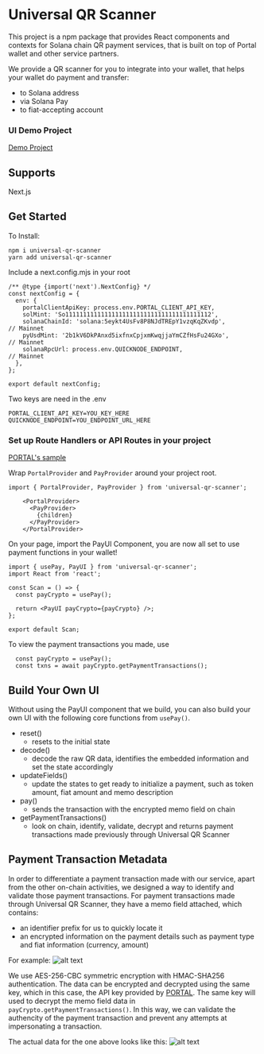 # Universal QR Scanner

This project is a npm package that provides React components and contexts for Solana chain QR payment services, that is built on top of Portal wallet and other service partners.

We provide a QR scanner for you to integrate into your wallet, that helps your wallet do payment and transfer:
- to Solana address
- via Solana Pay
- to fiat-accepting account

### UI Demo Project
[Demo Project](https://github.com/ripe-money/portal-hackathon-kit-web)

## Supports
Next.js

## Get Started

To Install:
```
npm i universal-qr-scanner
yarn add universal-qr-scanner
```

Include a next.config.mjs in your root
```
/** @type {import('next').NextConfig} */
const nextConfig = {
  env: {
    portalClientApiKey: process.env.PORTAL_CLIENT_API_KEY,
    solMint: 'So11111111111111111111111111111111111111112',
    solanaChainId: 'solana:5eykt4UsFv8P8NJdTREpY1vzqKqZKvdp',                   // Mainnet
    pyUsdMint: '2b1kV6DkPAnxd5ixfnxCpjxmKwqjjaYmCZfHsFu24GXo',                  // Mainnet
    solanaRpcUrl: process.env.QUICKNODE_ENDPOINT,                               // Mainnet
  },
};

export default nextConfig;

```

Two keys are need in the .env
```
PORTAL_CLIENT_API_KEY=YOU_KEY_HERE
QUICKNODE_ENDPOINT=YOU_ENDPOINT_URL_HERE
```

### Set up Route Handlers or API Routes in your project
[PORTAL's sample](https://github.com/portal-hq/portal-hackathon-kit-web/tree/main/pages/api)

Wrap ```PortalProvider``` and ```PayProvider``` around your project root.
```
import { PortalProvider, PayProvider } from 'universal-qr-scanner';

    <PortalProvider>
      <PayProvider>
        {children}
      </PayProvider>
    </PortalProvider>
```

On your page, import the PayUI Component, you are now all set to use payment functions in your wallet!
```
import { usePay, PayUI } from 'universal-qr-scanner';
import React from 'react';

const Scan = () => {
  const payCrypto = usePay();

  return <PayUI payCrypto={payCrypto} />;
};

export default Scan;
```


To view the payment transactions you made, use
```
  const payCrypto = usePay();
  const txns = await payCrypto.getPaymentTransactions();
```

## Build Your Own UI

Without using the PayUI component that we build, you can also build your own UI with the following core functions from ```usePay()```.
- reset()
  - resets to the initial state
- decode()
  - decode the raw QR data, identifies the embedded information and set the state accordingly
- updateFields()
  - update the states to get ready to initialize a payment, such as token amount, fiat amount and memo description
- pay()
  - sends the transaction with the encrypted memo field on chain
- getPaymentTransactions()
  - look on chain, identify, validate, decrypt and returns payment transactions made previously through Universal QR Scanner

## Payment Transaction Metadata

In order to differentiate a payment transaction made with our service, apart from the other on-chain activities, we designed a way to identify and validate those payment transactions.
For payment transactions made through Universal QR Scanner, they have a memo field attached, which contains:
- an identifier prefix for us to quickly locate it
- an encrypted information on the payment details such as payment type and fiat information (currency, amount)

For example: 
![alt text](image.png)

We use AES-256-CBC symmetric encryption with HMAC-SHA256 authentication. The data can be encrypted and decrypted using the same key, which in this case, the API key provided by [PORTAL](https://pyusd.portalhq.io/). The same key will used to decrypt the memo field data in ```payCrypto.getPaymentTransactions()```.
In this way, we can validate the authencity of the payment transaction and prevent any attempts at impersonating a transaction.

The actual data for the one above looks like this:
![alt text](image-1.png)
